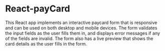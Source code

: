 # React-payCard
This React app implements an interactive paycard form that is responsive and can be used on both desktop and mobile devices. The form validates the input fields as the user fills them in, and displays error messages if any of the fields are invalid. The form also has a live preview that shows the card details as the user fills in the form.
